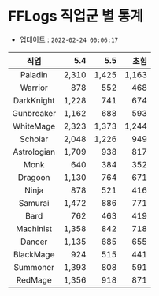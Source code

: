 # FFLogs 직업군 별 통계

- 업데이트 : `2022-02-24 00:06:17`

|직업|5.4|5.5|초힘|
|:-:|-:|-:|-:|
|Paladin|2,310|1,425|1,163|
|Warrior|878|552|468|
|DarkKnight|1,228|741|674|
|Gunbreaker|1,162|688|593|
|WhiteMage|2,323|1,373|1,244|
|Scholar|2,048|1,226|949|
|Astrologian|1,709|938|817|
|Monk|640|384|352|
|Dragoon|1,130|764|671|
|Ninja|878|521|416|
|Samurai|1,472|886|771|
|Bard|762|463|419|
|Machinist|1,358|842|718|
|Dancer|1,135|685|655|
|BlackMage|924|515|441|
|Summoner|1,393|808|591|
|RedMage|1,356|918|871|
